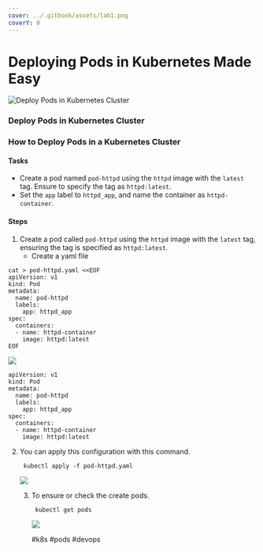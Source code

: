 ```yaml
---
cover: ../.gitbook/assets/lab1.png
coverY: 0
---
```


# Deploying Pods in Kubernetes Made Easy

![Deploy Pods in Kubernetes Cluster](https://cdn.hashnode.com/res/hashnode/image/upload/v1728836337560/fc1c60c7-022a-4f5b-9c9a-e944ba15f8c2.png?w=1600\&h=840\&fit=crop\&crop=entropy\&auto=compress,format\&format=webp)

### Deploy Pods in Kubernetes Cluster

### How to Deploy Pods in a Kubernetes Cluster

#### Tasks <a href="#heading-tasks" id="heading-tasks"></a>

* Create a pod named `pod-httpd` using the `httpd` image with the `latest` tag. Ensure to specify the tag as `httpd:latest`.
* Set the `app` label to `httpd_app`, and name the container as `httpd-container`.

#### Steps <a href="#heading-steps" id="heading-steps"></a>

1. Create a pod called `pod-httpd` using the `httpd` image with the `latest` tag, ensuring the tag is specified as `httpd:latest`.
   * Create a yaml file

```
cat > pod-httpd.yaml <<EOF
apiVersion: v1
kind: Pod
metadata:
  name: pod-httpd
  labels:
    app: httpd_app
spec:
  containers:
  - name: httpd-container
    image: httpd:latest
EOF
```

![](https://cdn.hashnode.com/res/hashnode/image/upload/v1728838613883/67114734-decf-4ebd-8588-1c30a62e7569.png?auto=compress,format\&format=webp)

```
apiVersion: v1
kind: Pod
metadata:
  name: pod-httpd
  labels:
    app: httpd_app
spec:
  containers:
  - name: httpd-container
    image: httpd:latest
```

2.  You can apply this configuration with this command.

    ```
     kubectl apply -f pod-httpd.yaml
    ```

    ![](https://cdn.hashnode.com/res/hashnode/image/upload/v1728838777934/41b6845c-6e74-40d9-98dc-9dd591b18ea6.png?auto=compress,format\&format=webp)

    3.  To ensure or check the create pods.

        ```
         kubectl get pods
        ```

        ![](https://cdn.hashnode.com/res/hashnode/image/upload/v1728838889673/30a405a8-faf0-4295-ace5-9026fc0fe17f.png?auto=compress,format\&format=webp)

        \#k8s #pods #devops
